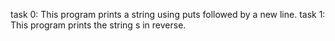 task 0: This program prints a string using puts followed by a new line.
task 1: This program prints the string s in reverse.
